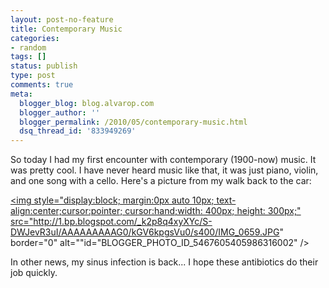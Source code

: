 ```yaml
---
layout: post-no-feature
title: Contemporary Music
categories:
- random
tags: []
status: publish
type: post
comments: true
meta:
  blogger_blog: blog.alvarop.com
  blogger_author: ''
  blogger_permalink: /2010/05/contemporary-music.html
  dsq_thread_id: '833949269'
---
```

So today I had my first encounter with contemporary (1900-now) music. It was pretty cool. I have never heard music like that, it was just piano, violin, and one song with a cello. Here's a picture from my walk back to the car:

<a onblur="try {parent.deselectBloggerImageGracefully();} catch(e) {}" href="http://1.bp.blogspot.com/_k2p8q4xyXYc/S-DWJevR3uI/AAAAAAAAAG0/kGV6kpgsVu0/s1600/IMG_0659.JPG"><img style="display:block; margin:0px auto 10px; text-align:center;cursor:pointer; cursor:hand;width: 400px; height: 300px;" src="http://1.bp.blogspot.com/_k2p8q4xyXYc/S-DWJevR3uI/AAAAAAAAAG0/kGV6kpgsVu0/s400/IMG_0659.JPG" border="0" alt=""id="BLOGGER_PHOTO_ID_5467605405986316002" /></a>

In other news, my sinus infection is back... I hope these antibiotics do their job quickly.

